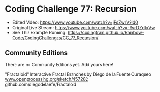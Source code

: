 # Coding Challenge 77: Recursion
* Edited Video: https://www.youtube.com/watch?v=jPsZwrV9ld0
* Original Live Stream: https://www.youtube.com/watch?v=-RvrDZd1xVw
* See This Example Running: https://codingtrain.github.io/Rainbow-Code/CodingChallenges/CC_77_Recursion/


## Community Editions
There are no Community Editions yet. Add yours here!


"Fractaloid"
Interactive Fractal Branches 
by Diego de la Fuente Curaqueo
www.openprocessing.org/sketch/457282
github.com/diegodelaefe/Fractaloid
